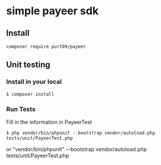 # simple payeer sdk

## Install
    composer require purt09/payeer
## Unit testing
### Install in your local
    $ composer install
### Run Tests
Fill in the information in PayeerTest

    $ php vendor/bin/phpunit --bootstrap vendor/autoload.php tests/unit/PayeerTest.php

or
    "vendor/bin/phpunit" --bootstrap vendor/autoload.php tests/unit/PayeerTest.php